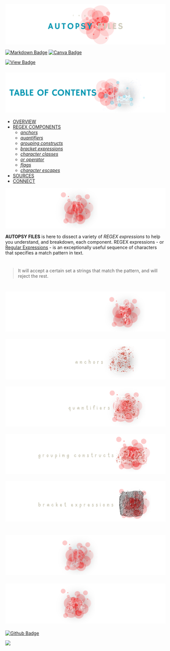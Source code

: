 ![header](./blood-stained/header.png)

[![Markdown Badge](https://img.shields.io/badge/markdown-teal.svg?&logo=Markdown&logoColor=white)](https://canva.com/)
[![Canva Badge](https://img.shields.io/badge/canva-tan.svg?&logo=Canva&logoColor=white)](https://canva.com/)

[![View Badge](https://img.shields.io/badge/view-darkmode-maroon.svg?&logo=Github&logoColor=white)](https://canva.com/)

### ![table-of-contents](./blood-stained/toc.png)

  - [OVERVIEW](#overview)
  - [REGEX COMPONENTS](#regex)
    - [*anchors*](#anchors)
    - [*quantifiers*](#quantifiers)
    - [*grouping constructs*](#grouping)
    - [*bracket expressions*](#bracket)
    - [*character classes*](#classes)
    - [*or operator*](#operator)
    - [*flags*](#flags)
    - [*character escapes*](#escapes)
  - [SOURCES](#sources)
  - [CONNECT](#connect)

![overview](./blood-stained/1.png)

**AUTOPSY FILES** is here to dissect a variety of *REGEX expressions* to help you understand, and breakdown, each component.
REGEX expressions - or [Regular Expressions](https://developer.mozilla.org/en-US/docs/Web/JavaScript/Guide/Regular_expressions) - is an exceptionally useful sequence of characters that specifies a match pattern in text. 

#
> It will accept a certain set a strings that match the pattern, and will reject the rest.
#

### ![regex](./blood-stained/2.png)

#### ![anchors](./blood-stained/5.png)

#### ![quantifiers](./blood-stained/6.png)

#### ![grouping](./blood-stained/7.png)

#### ![bracket](./blood-stained/8.png)

#

### ![sources](./blood-stained/3.png)


### ![connect](./blood-stained/4.png)

[![Github Badge](https://img.shields.io/badge/christiecamp-salmon.svg?&logo=Github&logoColor=white)](https://github.com/christiecamp/autopsy-files)

<a href="mailto:christiecamphoto@gmail.com">
<img src="https://img.shields.io/badge/gmail-slategray.svg?&logo=Gmail&logoColor=white" />
</a>